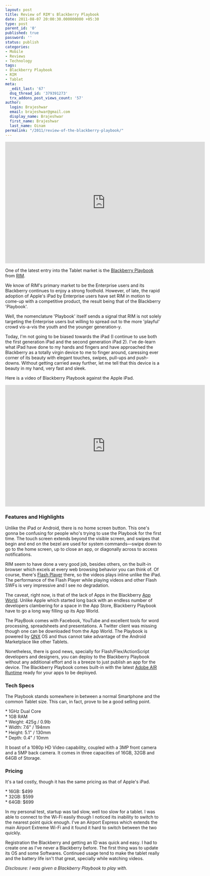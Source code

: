 ```yaml
---
layout: post
title: Review of RIM's Blackberry Playbook
date: 2011-08-07 20:00:30.000000000 +05:30
type: post
parent_id: '0'
published: true
password: ''
status: publish
categories:
- Mobile
- Reviews
- Technology
tags:
- Blackberry Playbook
- RIM
- Tablet
meta:
  _edit_last: '67'
  dsq_thread_id: '379391273'
  trx_addons_post_views_count: '57'
author:
  login: Brajeshwar
  email: brajeshwar@gmail.com
  display_name: Brajeshwar
  first_name: Brajeshwar
  last_name: Oinam
permalink: "/2011/review-of-the-blackberry-playbook/"
---
```

<p><iframe width="640" height="390" src="http://www.youtube.com/embed/OLDh-6_sHT4?hd=1" frameborder="0" allowfullscreen></iframe></p>
<p>One of the latest entry into the Tablet market is the <a href="http://us.blackberry.com/playbook-tablet/">Blackberry Playbook</a> from <a href="http://www.rim.com/">RIM</a>.</p>
<p>We know of RIM's primary market to be the Enterprise users and its Blackberry continues to enjoy a strong foothold. However, of late, the rapid adoption of Apple's iPad by Enterprise users have set RIM in motion to come-up with a competitive product, the result being that of the Blackberry 'Playbook'.</p>
<p>Well, the nomenclature 'Playbook' itself sends a signal that RIM is not solely targeting the Enterprise users but willing to spread out to the more 'playful' crowd vis-a-vis the youth and the younger generation-y.</p>
<p><!--more--></p>
<p>Today, I'm not going to be biased towards the iPad (I continue to use both the first generation iPad and the second generation iPad 2). I've de-learn what iPad have done to my hands and fingers and have approached the Blackberry as a totally virgin device to me to finger around, caressing ever corner of its beauty with elegant touches, swipes, pull-ups and push-downs. Without getting carried away further, let me tell that this device is a beauty in my hand, very fast and sleek.</p>
<p>Here is a video of Blackberry Playbook against the Apple iPad.</p>
<p><iframe width="640" height="390" src="http://www.youtube.com/embed/s72rGDUn2uo?hd=1" frameborder="0" allowfullscreen></iframe></p>
<h3>Features and Highlights</h3>
<p>Unlike the iPad or Android, there is no home screen button. This one's gonna be confusing for people who's trying to use the Playbook for the first time. The touch screen extends beyond the visible screen, and swipes that begin and end on the bezel are used for system commands&mdash;swipe down to go to the home screen, up to close an app, or diagonally across to access notifications.</p>
<p>RIM seem to have done a very good job, besides others, on the built-in browser which excels at every web browsing behavior you can think of. Of course, there's <a href="http://www.adobe.com/products/flashplayer/">Flash Player</a> there, so the videos plays inline unlike the iPad. The performance of the Flash Player while playing videos and other Flash SWFs is very impressive and I see no degradation.</p>
<p>The caveat, right now, is that of the lack of Apps in the Blackberry <a href="http://us.blackberry.com/apps-software/appworld/">App World</a>. Unlike Apple which started long back with an endless number of developers clambering for a space in the App Store, Blackberry Playbook have to go a long way filling up its App World.</p>
<p>The PlayBook comes with Facebook, YouTube and excellent tools for word processing, spreadsheets and presentations. A Twitter client was missing though one can be downloaded from the App World. The Playbook is powered by <a href="http://www.qnx.com/products/neutrino-rtos/">QNX</a> OS and thus cannot take advantage of the Android Marketplace like other Tablets.</p>
<p>Nonetheless, there is good news, specially for Flash/Flex/ActionScript developers and designers, you can deploy to the Blackberry Playbook without any additional effort and is a breeze to just publish an app for the device. The Blackberry Playbook comes built-in with the latest <a href="http://www.adobe.com/products/air/">Adobe AIR Runtime</a> ready for your apps to be deployed.</p>
<h3>Tech Specs</h3>
<p>The Playbook stands somewhere in between a normal Smartphone and the common Tablet size. This can, in fact, prove to be a good selling point.</p>
<p>* 1GHz Dual Core<br />
* 1GB RAM<br />
* Weight: 425g / 0.9lb<br />
* Width: 7.6" / 194mm<br />
* Height: 5.1" / 130mm<br />
* Depth: 0.4" / 10mm</p>
<p>It boast of a 1080p HD Video capability, coupled with a 3MP front camera and a 5MP back camera. It comes in three capacities of 16GB, 32GB and 64GB of Storage.</p>
<h3>Pricing</h3>
<p>It's a tad costly, though it has the same pricing as that of Apple's iPad.</p>
<p>* 16GB: $499<br />
* 32GB: $599<br />
* 64GB: $699</p>
<p>In my personal test, startup was tad slow, well too slow for a tablet. I was able to connect to the Wi-Fi easily though I noticed its inability to switch to the nearest point quick enough. I've an Airport Express which extends the main Airport Extreme Wi-Fi and it found it hard to switch between the two quickly.</p>
<p>Registration the Blackberry and getting an ID was quick and easy. I had to create one as I've never a Blackberry before. The first thing was to update its OS and some Softwares. Continued usage tend to make the tablet really and the battery life isn't that great, specially while watching videos.</p>
<p><em>Disclosure: I was given a Blackberry Playbook to play with.</em></p>
